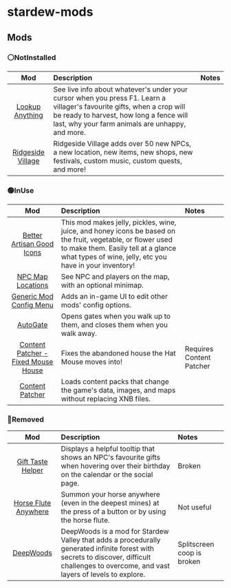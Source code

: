 # stardew-mods

## Mods

### ⚪NotInstalled

| Mod | Description | Notes |
| :-: | :-- | :-- |
| [Lookup Anything](https://www.nexusmods.com/stardewvalley/mods/541) | See live info about whatever's under your cursor when you press F1. Learn a villager's favourite gifts, when a crop will be ready to harvest, how long a fence will last, why your farm animals are unhappy, and more. | |
| [Ridgeside Village](https://www.nexusmods.com/stardewvalley/mods/7286) | Ridgeside Village adds over 50 new NPCs, a new location, new items, new shops, new festivals, custom music, custom quests, and more! |  |

### 🟢InUse

| Mod | Description | Notes |
| :-: | :-- | :-- |
| [Better Artisan Good Icons](https://www.nexusmods.com/stardewvalley/mods/2080) |This mod makes jelly, pickles, wine, juice, and honey icons be based on the fruit, vegetable, or flower used to make them. Easily tell at a glance what types of wine, jelly, etc you have in your inventory! |  |
| [NPC Map Locations](https://www.nexusmods.com/stardewvalley/mods/239) |See NPC and players on the map, with an optional minimap. |  |
| [Generic Mod Config Menu](https://www.nexusmods.com/stardewvalley/mods/5098) |Adds an in-game UI to edit other mods' config options. |  |
| [AutoGate](https://www.nexusmods.com/stardewvalley/mods/820) |Opens gates when you walk up to them, and closes them when you walk away. |  |
| [Content Patcher - Fixed Mouse House](https://www.nexusmods.com/stardewvalley/mods/1975) | Fixes the abandoned house the Hat Mouse moves into! | Requires Content Patcher |
| [Content Patcher](https://www.nexusmods.com/stardewvalley/mods/1915) | Loads content packs that change the game's data, images, and maps without replacing XNB files. |  |

### 🔴Removed

| Mod | Description | Notes |
| :-: | :-- | :-- |
| [Gift Taste Helper](https://www.nexusmods.com/stardewvalley/mods/229) | Displays a helpful tooltip that shows an NPC's favourite gifts when hovering over their birthday on the calendar or the social page. | Broken |
| [Horse Flute Anywhere](https://www.nexusmods.com/stardewvalley/mods/7500) | Summon your horse anywhere (even in the deepest mines) at the press of a button or by using the horse flute. | Not useful |
| [DeepWoods](https://www.nexusmods.com/stardewvalley/mods/2571) | DeepWoods is a mod for Stardew Valley that adds a procedurally generated infinite forest with secrets to discover, difficult challenges to overcome, and vast layers of levels to explore. | Splitscreen coop is broken |



